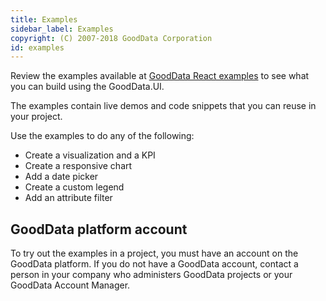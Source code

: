 ```yaml
---
title: Examples
sidebar_label: Examples
copyright: (C) 2007-2018 GoodData Corporation
id: examples
---
```


Review the examples available at [GoodData React examples](https://github.com/gooddata/gooddata-react-components/tree/master/examples) to see what you can build using the GoodData.UI.

The examples contain live demos and code snippets that you can reuse in your project.

Use the examples to do any of the following:
* Create a visualization and a KPI
* Create a responsive chart
* Add a date picker
* Create a custom legend
* Add an attribute filter

## GoodData platform account

To try out the examples in a project, you must have an account on the GoodData platform. If you do not have a GoodData account, contact a person in your company who administers GoodData projects or your GoodData Account Manager.
